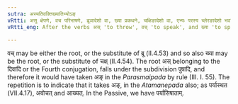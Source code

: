 ```yaml
---
sutra: अस्यतिवक्तिख्यातिभ्योऽङ्
vRtti: असु क्षेपणे, वच परिभाषणे, ब्रूञादेशो वा, ख्या प्रकथने, चक्षिङादेशो वा, एभ्यः परस्य च्लेरङादेशो भवति कर्त्तृवाचिनि लुङि परतः ॥
vRtti_eng: After the verbs अस् 'to throw', वच् 'to speak', and ख्या 'to speak', अङ् is the substitute of च्लि, when लुङ् follows signifying the agent.

---
```

वच् may be either the root, or the substitute of ब्रू (II.4.53) and so also ख्या may be the root, or the substitute of चक्ष् (II.4.54). The root अस् belonging to the दिवादि or the Fourth conjugation, falls under the subdivision पुषादि, and therefore it would have taken अङ् in the _Parasmaipada_ by rule (III. I. 55). The repetition is to indicate that it takes अङ्, in the _Atamanepada_ also; as पर्यास्थत (VII.4.17), अवोचत् and आख्यत्. In the Passive, we have पर्यासिषाताम्.